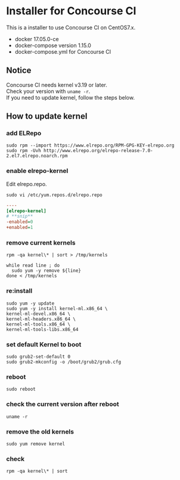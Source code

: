# Installer for Concourse CI
This is a installer to use Concourse CI on CentOS7.x.

- docker 17.05.0-ce
- docker-compose version 1.15.0
- docker-compose.yml for Concourse CI

## Notice
Concourse CI needs kernel v3.19 or later.  
Check your version with `uname -r`.  
If you need to update kernel, follow the steps below.


## How to update kernel
### add ELRepo

```
sudo rpm --import https://www.elrepo.org/RPM-GPG-KEY-elrepo.org
sudo rpm -Uvh http://www.elrepo.org/elrepo-release-7.0-2.el7.elrepo.noarch.rpm
```

### enable elrepo-kernel
Edit elrepo.repo.

```
sudo vi /etc/yum.repos.d/elrepo.repo
```

```ini
----
[elrepo-kernel]
# **snip**
-enabled=0
+enabled=1
```

### remove current kernels

```
rpm -qa kernel\* | sort > /tmp/kernels

while read line ; do
  sudo yum -y remove ${line}
done < /tmp/kernels
```

### re:install

```
sudo yum -y update
sudo yum -y install kernel-ml.x86_64 \
kernel-ml-devel.x86_64 \
kernel-ml-headers.x86_64 \
kernel-ml-tools.x86_64 \
kernel-ml-tools-libs.x86_64
```

### set default Kernel to boot

```
sudo grub2-set-default 0
sudo grub2-mkconfig -o /boot/grub2/grub.cfg
```

### reboot

```
sudo reboot
```

### check the current version after reboot

```
uname -r
```

### remove the old kernels

```
sudo yum remove kernel
```

### check

```
rpm -qa kernel\* | sort
```
